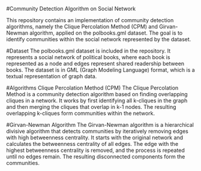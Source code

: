 #Community Detection Algorithm on Social Network


This repository contains an implementation of community detection algorithms, namely the Clique Percolation Method (CPM) and Girvan-Newman algorithm, applied on the polbooks.gml dataset. The goal is to identify communities within the social network represented by the dataset.

#Dataset
The polbooks.gml dataset is included in the repository. It represents a social network of political books, where each book is represented as a node and edges represent shared readership between books. The dataset is in GML (Graph Modeling Language) format, which is a textual representation of graph data.

#Algorithms
Clique Percolation Method (CPM)
The Clique Percolation Method is a community detection algorithm based on finding overlapping cliques in a network. It works by first identifying all k-cliques in the graph and then merging the cliques that overlap in k-1 nodes. The resulting overlapping k-cliques form communities within the network.

#Girvan-Newman Algorithm
The Girvan-Newman algorithm is a hierarchical divisive algorithm that detects communities by iteratively removing edges with high betweenness centrality. It starts with the original network and calculates the betweenness centrality of all edges. The edge with the highest betweenness centrality is removed, and the process is repeated until no edges remain. The resulting disconnected components form the communities.
